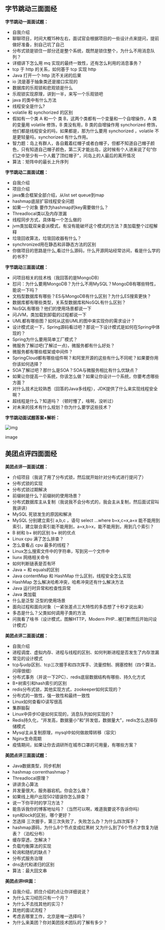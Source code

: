 ## 字节跳动三面面经

**字节跳动一面面试题：**

- 自我介绍
- 聊聊项目，时间大概15种左右，面试官会根据项目的一些设计点来提问，提前做好准备，别自己坑了自己
- 分布式锁是锁住一部分还是整个系统，既然是锁住整个，为什么不用消息队列？
- 详细讲下怎么用 mq 实现的最终一致性，还有怎么利用的消息事务？
- tcp 于 http 的关系，如何基于 tcp 实现 http
- Java 打开一个 http 流不关闭的后果
- io 流是基于抽象类还是接口实现的
- 数据库的乐观锁和悲观锁是什么
- 乐观锁实现原理，讲到一半，来写一个乐观锁吧
- java 的类中有什么方法
- 线程安全是什么?
- volatile 和 synchorized 的区别
- 假如有一个类 A 和一个 类 B，这两个类都有一个变量和一个自增操作，A 类的变量用 volatile 修饰，B 类没有用，B 类的自增操作用 synchorized 修饰，他们都是线程安全的吗，如果都是，那为什么要用 synchorized ，volatile 不是更轻量吗，synchorized 有什么作用。
- 智力题：岛上有群人，各自戴着红帽子或者白帽子，但都不知道自己帽子颜色，只有知道自己帽子颜色，第二天才能出岛，这时候有个人进来说了句“你们之中至少有一个人戴了顶红帽子”，问岛上的人最后的离开情况
- 算法：矩阵中的最长上升序列

**字节跳动二面面试题：**

- 自我介绍
- 项目介绍
- java集合框架全部介绍，从list set queue到map
- hashmap底层扩容线程安全问题
- 如果一个对象 要作为hashmap的key需要做什么？
- Threadlocal类以及内存泄漏
- 线程同步方式，具体每一个怎么做的
- jvm类加载双亲委派模式，有没有能破坏这个模式的方法？类加载整个过程解释
- 垃圾回收算法，垃圾回收器有什么？
- synchronized用在静态和非静态方法的区别
- 你做项目的思路是什么,看过什么源码，什么开源网站经常访间，看是什么学的的书不?

**字节跳动三面面试题：**

- 问项目相关的技术栈（我回答的是MongoDB）
- 怼问：为什么要用MongoDB？为什么不用MySQL？MongoDB有哪些特性，能说一下吗？
- 文档型数据库有哪些？ES与MongoDB有什么区别？为什么ES搜索更快？
- 数据库都有哪些类型，关系型数据库和NoSQL有什么区别？
- NoSQL有哪些？他们的使用场景都说一下
- 问JVM，类加载到卸载的过程都说一下
- UML都有哪些图？如何从这些UML的图中来实现你的需求设计？
- 设计模式说一下，Spring源码看过吧？那说一下设计模式是如何在Spring中体现的？
- Spring为什么要用简单工厂模式？
- 微服务了解过吧(了解过一点)，微服务都有什么好处？
- 微服务都有哪些框架或中间件？
- SpringCloud都有哪些组件啊？和阿里开源的这些有什么不同呢？如果要你用你该如何选择？
- SOA了解过吧？那什么是SOA？SOA与微服务相比有什么优缺点？
- 如果让你提高一个系统，你该怎么做？如果让你设计一个系统，你要考虑哪些方面？
- 对什么技术比较熟悉（回答的Java多线程），JDK提供了什么来实现线程安全啊？
- 超线程是什么？知道吗？（顿时懵了，啥啊，没听过）
- 对未来的技术有什么规划？你为什么要学这些技术？

**字节跳动面试题答案+解析：**

![img](https:////upload-images.jianshu.io/upload_images/19471645-378929c36fecee57.jpg?imageMogr2/auto-orient/strip|imageView2/2/w/640)

image

## 美团点评四面面经

**美团点评一面面试题：**

- 介绍项目（我说了用了分布式锁，然后就开始针对分布式进行提问了）
- 分布式锁的实现
- 分布式锁过期解决
- 前缀树是什么？前缀树的使用场景？
- 分布式数据库主从复制（我说我不会分布式的，我会主从复制，然后面试官叫我讲讲）
- MySQL 死锁发生的原因和解决
- MySQL 分别建立索引 a,b,c ，语句 select ...where b=x,c=x,a=x 能不能用到索引，建立联合索引能不能用到，a=x,b>x，能不能用到，用到几个索引？
- B 树和 b+ 树的区别 b+ 树的优点
- Linux cpu 满了怎么排查？
- 怎么查看占 cpu 最多的线程？
- Linux怎么搜索文件中的字符串，写到另一个文件中
- liunx 网络相关命令
- 如何判断链表是否有环
- Java = 和 equals的区别
- Java contentMap 和 HashMap 什么区别，线程安全怎么实现
- HashMap 怎么解决哈希冲突，哈希冲突还有什么解决方法
- Java 运行时异常和检查性异常
- Java 类加载
- 什么是泛型 泛型的使用场景
- 面向过程和面向对象（一紧张差点三大特性的多态想了十秒才说出来）
- 多态是什么？父类如何调用子类的方法
- 问我看了啥书（设计模式，图解HTTP，Modern PHP...被打断然后开始问设计模式）

**美团点评二面面试题：**

- 自我介绍
- 进程调度、虚拟内存、进程与线程的区别、如何判断进程是否发生了内存泄漏
- 常见的设计模式
- tcp与udp区别、tcp三次握手和四次挥手、流量控制、拥塞控制（四个算法，问得很细）
- 分布式事务（并说一下2PC）、redis底层数据结构有哪些、持久化方式
- B+树索引和hash索引的区别
- redis分布式锁，其他实现方式，zookeeper如何实现的？
- 分布式的一致性，强一致性和最终一致性
- Linux如何查看IO读写很高
- 集群脑裂
- Linux中异步IO是如何实现的，消息队列如何实现的？
- Redis持久化，“并发高，数据量小”和“并发低，数据量大”，redis怎么选择存储模式
- Mysql主从复制原理，mysql中如何做故障转移（容灾）
- Nginx生命周期
- 疫情期间，如果让你去调研所在城市口罩的可用量，有哪些方案？

**美团点评三面面试题：**

- Java数据类型，同步机制
- hashmap correnthashmap？
- Threadlocal原理？
- 讲讲贪心算法
- 并发量很大，服务器宕机。你会怎么做？
- 如果线上用户出现502错误你怎么排查？
- 说一下你平时的学习方法？
- 能告诉我你的博客地址吗？（当然可以啊，难道我要说不告诉你吗）
- syn和lock的区别，哪个更好？
- 怎选择 三次握手，第三次失败了，失败怎么办？为什么四次挥手？
- hashmap源码，为什么8个节点变成红黑树 又为什么到了6个节点才恢复为链表？（泊松分布）
- 缓存穿透，怎解决？
- 负载均衡算法的实现
- 轮询和随机的缺点？
- 分布式服务治理
- dns迭代和递归的区别
- 算法：最大回文串

**美团点评HR面：**

- 自我介绍，抓住介绍的点让你详细说说？
- 为什么实习经历只有一个月？
- 为什么不去找其他的实习？
- 其他的面试流程？
- 考虑去哪里工作，北京是唯一选择吗？
- 为什么来美团？你对美团技术团队的了解有多少？